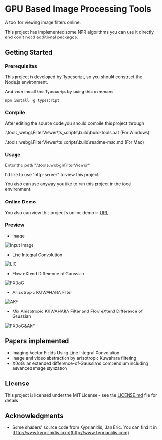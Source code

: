 # GPU Based Image Processing Tools

A tool for viewing image filters online.

This project has implemented some NPR algorithms you can use it directly and don't need additional packages.

## Getting Started

### Prerequisites

This project is developed by Typescript, so you should construct the Node.js environment.

And then install the Typescript by using this command

```
npm install -g typescript
```

### Compile

After editing the source code,you should compile this project through

.\tools_webgl\FilterViewer\ts_scripts\build\build-tools.bat (For Windows)

.\tools_webgl\FilterViewer\ts_scripts\build\readme-mac.md  (For Mac)


### Usage

Enter the path ".\tools_webgl\FilterViewer\"

I'd like to use "http-server" to view this project. 

You also can use anyway you like to run this project in the local environment.

### Online Demo

You also can view this project's online demo in [URL](https://raymondmcguire.github.io/project/FilterViewer/).

### Preview

 * Image

![Input Image](./tools_webgl/FilterViewer/image/anim.png?raw=true "Input Image")

 * Line Integral Convolution

![LIC](./tools_webgl/FilterViewer/image/LIC.png?raw=true "LIC")

 * Flow eXtend Difference of Gaussian

![FXDoG](./tools_webgl/FilterViewer/image/FXDoG.png?raw=true "FXDoG")

 * Anisotropic KUWAHARA Filter

![AKF](./tools_webgl/FilterViewer/image/AKF.png?raw=true "AKF")

 * Mix Anisotropic KUWAHARA Filter and Flow eXtend Difference of Gaussian

![FXDoG&AKF](./tools_webgl/FilterViewer/image/FXDoG&AKF.png?raw=true "FXDoG&AKF")

## Papers implemented

 * Imaging Vector Fields Using Line Integral Convolution
 * Image and video abstraction by anisotropic Kuwahara filtering
 * XDoG: an extended difference-of-Gaussians compendium including advanced image stylization

## License

This project is licensed under the MIT License - see the [LICENSE.md](LICENSE) file for details

## Acknowledgments

* Some shaders' source code from Kyprianidis, Jan Eric. You can find it in [http://www.kyprianidis.com](http://www.kyprianidis.com)

